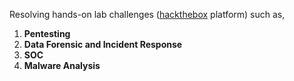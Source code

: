 Resolving hands-on lab challenges ([hackthebox](https://app.hackthebox.com/sherlocks) platform) such as,
1. **Pentesting**
2. **Data Forensic and Incident Response**
3. **SOC**
4. **Malware Analysis**
